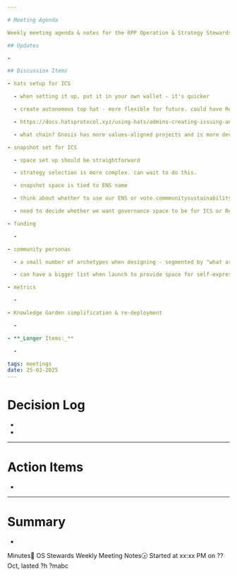 ```yaml
---

# Meeting Agenda

Weekly meeting agenda & notes for the RPP Operation & Strategy Stewards team.

## Updates

- 

## Discussion Items

- hats setup for ICS

  - when setting it up, put it in your own wallet - it's quicker

  - create autonomous top hat - more flexible for future. could have Regen London and then ICS under it. 

  - https://docs.hatsprotocol.xyz/using-hats/admins-creating-issuing-and-revising-hats

  - what chain? Gnosis has more values-aligned projects and is more decentralized. Celo is more trad regen, has more grants available.

- snapshot set for ICS

  - space set up should be straightforward

  - strategy selection is more complex. can wait to do this.

  - snapshot space is tied to ENS name

  - think about whether to use our ENS or vote.commmunitysustainability.ca

  - need to decide whether we want governance space to be for ICS or Regen London

- funding

  - 

- community personas

  - a small number of archetypes when designing - segmented by "what are they coming to this for? what do they want to get out of this?"

  - can have a bigger list when launch to provide space for self-expression

- metrics

  - 

- Knowledge Garden simplification & re-deployment

  - 

- **_Longer Items:_**

  - 

tags: meetings
date: 25-03-2025
---
```


# Decision Log

- 

- 

---

# Action Items

- 

---

# Summary

- 

Minutes📝 OS Stewards Weekly Meeting Notes🕞 Started at xx:xx PM on ?? Oct, lasted ?h ?mabc
